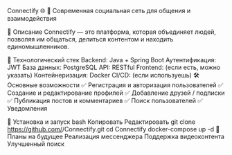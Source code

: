 Connectify 🌐
🚀 Современная социальная сеть для общения и взаимодействия

📖 Описание
Connectify — это платформа, которая объединяет людей, позволяя им общаться, делиться контентом и находить единомышленников.

🔧 Технологический стек
Backend: Java + Spring Boot
Аутентификация: JWT
База данных: PostgreSQL
API: RESTful
Frontend: (если есть, можно указать)
Контейнеризация: Docker
CI/CD: (если используешь)
🛠 Основные возможности
✅ Регистрация и авторизация пользователей
✅ Создание и редактирование профилей
✅ Добавление друзей / подписки
✅ Публикация постов и комментариев
✅ Поиск пользователей
✅ Уведомления

🚀 Установка и запуск
bash
Копировать
Редактировать
git clone https://github.com/<your-username>/Connectify.git
cd Connectify
docker-compose up -d
🔮 Планы на будущее
Реализация мессенджера
Поддержка видеоконтента
Улучшенный поиск
